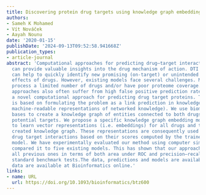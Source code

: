 ```yaml
---
title: Discovering protein drug targets using knowledge graph embeddings
authors:
- Sameh K Mohamed
- Vít Nováček
- Aayah Nounu
date: '2020-01-15'
publishDate: '2024-09-13T09:52:58.941668Z'
publication_types:
- article-journal
abstract: 'Computational approaches for predicting drug–target interactions (DTIs)
  can provide valuable insights into the drug mechanism of action. DTI predictions
  can help to quickly identify new promising (on-target) or unintended (off-target)
  effects of drugs. However, existing models face several challenges. Many can only
  process a limited number of drugs and/or have poor proteome coverage. The current
  approaches also often suffer from high false positive prediction rates.We propose
  a novel computational approach for predicting drug target proteins. The approach
  is based on formulating the problem as a link prediction in knowledge graphs (robust,
  machine-readable representations of networked knowledge). We use biomedical knowledge
  bases to create a knowledge graph of entities connected to both drugs and their
  potential targets. We propose a specific knowledge graph embedding model, TriModel,
  to learn vector representations (i.e. embeddings) for all drugs and targets in the
  created knowledge graph. These representations are consequently used to infer candidate
  drug target interactions based on their scores computed by the trained TriModel
  model. We have experimentally evaluated our method using computer simulations and
  compared it to five existing models. This has shown that our approach outperforms
  all previous ones in terms of both area under ROC and precision–recall curves in
  standard benchmark tests.The data, predictions and models are available at: drugtargets.insight-centre.org.Supplementary
  data are available at Bioinformatics online.'
links:
- name: URL
  url: https://doi.org/10.1093/bioinformatics/btz600
---
```


